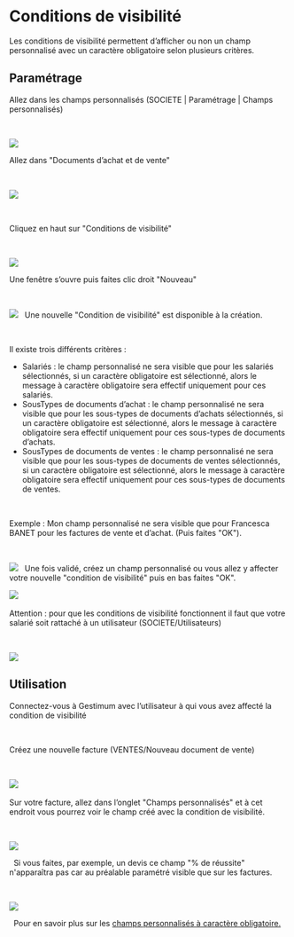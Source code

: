 # Conditions de visibilité




Les conditions de visibilité permettent d’afficher ou non un champ personnalisé 
 avec un caractère obligatoire selon plusieurs critères.


## Paramétrage


Allez dans les champs personnalisés (SOCIETE 
 | Paramétrage | Champs personnalisés)


 


![](../../assets/images/ChampsPersonnalises/1/Menu.png)  

Allez dans "Documents d’achat et de vente"


 


![](../../assets/images/ChampsPersonnalises/1/Fonctionnalités.png)


 


Cliquez en haut sur "Conditions de visibilité"


 


![](../../assets/images/ChampsPersonnalises/6/BoutonConditionsVisibilite.png)  

Une fenêtre s’ouvre puis faites clic droit "Nouveau"


 


![](../../assets/images/ChampsPersonnalises/6/MenuNouvelleConditionVisibilite.png) 
  
Une nouvelle "Condition de visibilité" 
 est disponible à la création.


 


Il existe trois différents critères :


* Salariés : le 
 champ personnalisé ne sera visible que pour les salariés sélectionnés, 
 si un caractère obligatoire est sélectionné, alors le message à caractère 
 obligatoire sera effectif uniquement pour ces salariés.
* SousTypes de 
 documents d’achat : le champ personnalisé ne sera visible que pour 
 les sous-types de documents d’achats sélectionnés, si un caractère 
 obligatoire est sélectionné, alors le message à caractère obligatoire 
 sera effectif uniquement pour ces sous-types de documents d’achats.
* SousTypes de 
 documents de ventes : le champ personnalisé ne sera visible que pour 
 les sous-types de documents de ventes sélectionnés, si un caractère 
 obligatoire est sélectionné, alors le message à caractère obligatoire 
 sera effectif uniquement pour ces sous-types de documents de ventes.


 


Exemple : Mon champ personnalisé ne sera visible 
 que pour Francesca BANET pour les factures de vente et d’achat. (Puis 
 faites "OK").


 


![](../../assets/images/ChampsPersonnalises/6/NouvelleConditionVisibilite.png) 
  
Une fois validé, créez un champ personnalisé 
 ou vous allez y affecter votre nouvelle "condition de visibilité" 
 puis en bas faites "OK".


![](../../assets/images/ChampsPersonnalises/6/SelectionConditionVisiblite.png)
 


Attention : pour que les conditions 
 de visibilité fonctionnent il faut que votre salarié soit rattaché à un 
 utilisateur (SOCIETE/Utilisateurs)


 


![](../../assets/images/ChampsPersonnalises/6/RattachementSalarieUtilisateur.png)
## Utilisation


Connectez-vous à Gestimum avec l’utilisateur 
 à qui vous avez affecté la condition de visibilité


 


Créez une nouvelle facture (VENTES/Nouveau document 
 de vente)


 


![](../../assets/images/ChampsPersonnalises/6/NouveauDocument.png)
 


Sur votre facture, allez dans l’onglet "Champs 
 personnalisés" et à cet endroit vous pourrez voir le champ créé avec 
 la condition de visibilité.


 


![](../../assets/images/ChampsPersonnalises/6/FactureChampsPerso.png) 
 
  
Si vous faites, par exemple, un devis ce champ 
 "% de réussite" n'apparaîtra pas car au préalable paramétré 
 visible que sur les factures.


 


![](../../assets/images/ChampsPersonnalises/6/DevisChampsPerso.png) 
 
  
Pour en savoir plus sur les [champs 
 personnalisés à caractère obligatoire.](../5/ChampsPersonnalisesObligatoires.md)



